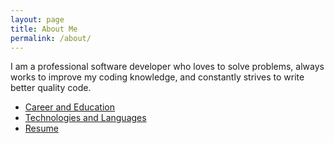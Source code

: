 ```yaml
---
layout: page
title: About Me
permalink: /about/
---
```


I am a professional software developer who loves to solve problems, always works to improve my coding knowledge, and constantly strives to write better quality code.

* [Career and Education](career.md)
* [Technologies and Languages](tech.md)
* [Resume](resume.md)
